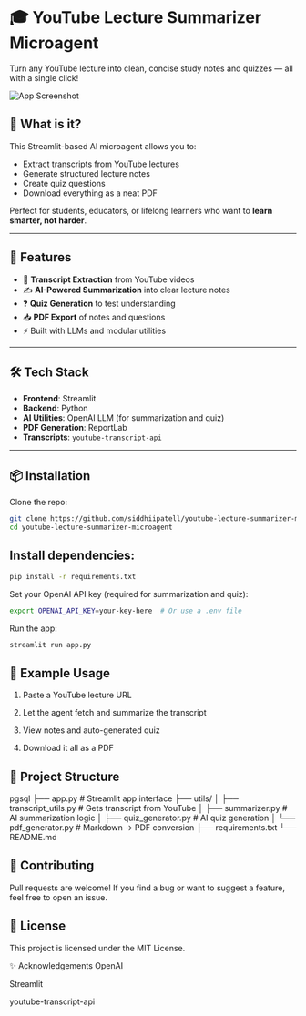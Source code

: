 # 🎓 YouTube Lecture Summarizer Microagent

Turn any YouTube lecture into clean, concise study notes and quizzes — all with a single click!

![App Screenshot](https://github.com/siddhiipatell/youtube-lecture-summarizer-microagent/raw/main/assets/demo.gif)

## 🧠 What is it?

This Streamlit-based AI microagent allows you to:
- Extract transcripts from YouTube lectures
- Generate structured lecture notes
- Create quiz questions
- Download everything as a neat PDF

Perfect for students, educators, or lifelong learners who want to **learn smarter, not harder**.

---

## 🚀 Features

- 📄 **Transcript Extraction** from YouTube videos
- ✍️ **AI-Powered Summarization** into clear lecture notes
- ❓ **Quiz Generation** to test understanding
- 📥 **PDF Export** of notes and questions
- ⚡️ Built with LLMs and modular utilities

---

## 🛠️ Tech Stack

- **Frontend**: Streamlit
- **Backend**: Python
- **AI Utilities**: OpenAI LLM (for summarization and quiz)
- **PDF Generation**: ReportLab
- **Transcripts**: `youtube-transcript-api`

---

## 📦 Installation

Clone the repo:

```bash
git clone https://github.com/siddhiipatell/youtube-lecture-summarizer-microagent.git
cd youtube-lecture-summarizer-microagent
```

## Install dependencies:

```bash
pip install -r requirements.txt
```

Set your OpenAI API key (required for summarization and quiz):

```bash
export OPENAI_API_KEY=your-key-here  # Or use a .env file
```

Run the app:

```bash
streamlit run app.py
```

## 🧪 Example Usage
1. Paste a YouTube lecture URL

2. Let the agent fetch and summarize the transcript

3. View notes and auto-generated quiz

4. Download it all as a PDF

## 📁 Project Structure

pgsql
├── app.py                     # Streamlit app interface
├── utils/
│   ├── transcript_utils.py    # Gets transcript from YouTube
│   ├── summarizer.py          # AI summarization logic
│   ├── quiz_generator.py      # AI quiz generation
│   └── pdf_generator.py       # Markdown → PDF conversion
├── requirements.txt
└── README.md

## 🙌 Contributing
Pull requests are welcome! If you find a bug or want to suggest a feature, feel free to open an issue.

## 📄 License
This project is licensed under the MIT License.

✨ Acknowledgements
OpenAI

Streamlit

youtube-transcript-api

